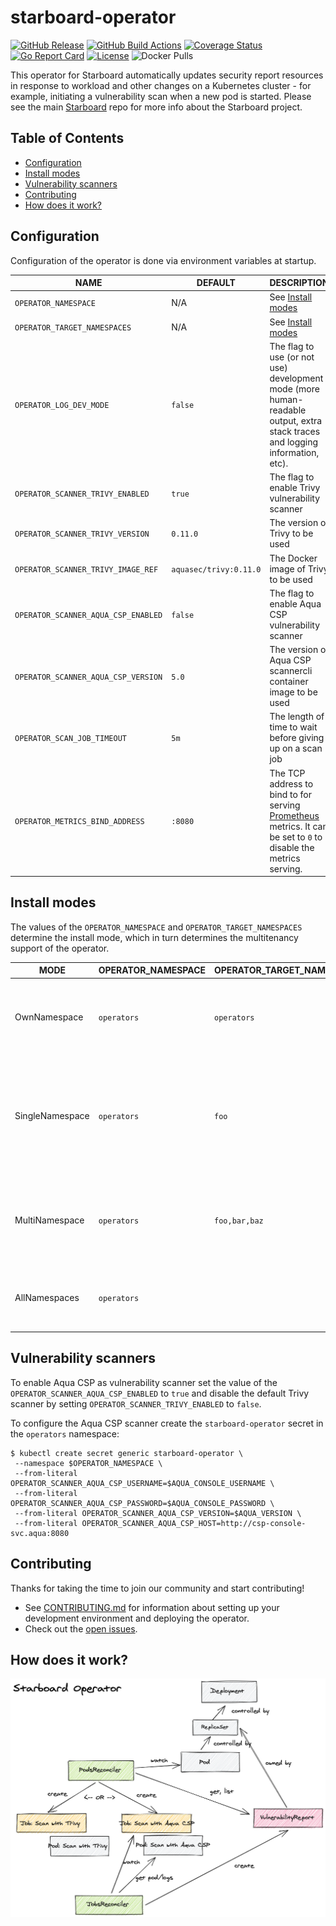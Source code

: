 # starboard-operator

[![GitHub Release][release-img]][release]
[![GitHub Build Actions][build-action-img]][actions]
[![Coverage Status][cov-img]][cov]
[![Go Report Card][report-card-img]][report-card]
[![License][license-img]][license]
![Docker Pulls][docker-pulls]

This operator for Starboard automatically updates security report resources in response to workload and other changes on
a Kubernetes cluster - for example, initiating a vulnerability scan when a new pod is started. Please see the main
[Starboard][starboard] repo for more info about the Starboard project.

## Table of Contents

- [Configuration](#configuration)
- [Install modes](#install-modes)
- [Vulnerability scanners](#vulnerability-scanners)
- [Contributing](#configuration)
- [How does it work?](#how-does-it-work)

## Configuration

Configuration of the operator is done via environment variables at startup.

| NAME                                    | DEFAULT  | DESCRIPTION |
| --------------------------------------- | -------- | ----------- |
| `OPERATOR_NAMESPACE`                    | N/A      | See [Install modes](#install-modes) |
| `OPERATOR_TARGET_NAMESPACES`            | N/A      | See [Install modes](#install-modes) |
| `OPERATOR_LOG_DEV_MODE`                 | `false`  | The flag to use (or not use) development mode (more human-readable output, extra stack traces and logging information, etc). |
| `OPERATOR_SCANNER_TRIVY_ENABLED`        | `true`   | The flag to enable Trivy vulnerability scanner |
| `OPERATOR_SCANNER_TRIVY_VERSION`        | `0.11.0` | The version of Trivy to be used |
| `OPERATOR_SCANNER_TRIVY_IMAGE_REF`      | `aquasec/trivy:0.11.0` | The Docker image of Trivy to be used |
| `OPERATOR_SCANNER_AQUA_CSP_ENABLED`     | `false`  | The flag to enable Aqua CSP vulnerability scanner |
| `OPERATOR_SCANNER_AQUA_CSP_VERSION`     | `5.0`    | The version of Aqua CSP scannercli container image to be used |
| `OPERATOR_SCAN_JOB_TIMEOUT`             | `5m`     | The length of time to wait before giving up on a scan job |
| `OPERATOR_METRICS_BIND_ADDRESS`         | `:8080`  | The TCP address to bind to for serving [Prometheus][prometheus] metrics. It can be set to `0` to disable the metrics serving. |

## Install modes

The values of the `OPERATOR_NAMESPACE` and `OPERATOR_TARGET_NAMESPACES` determine the install mode,
which in turn determines the multitenancy support of the operator.

| MODE            | OPERATOR_NAMESPACE | OPERATOR_TARGET_NAMESPACES | DESCRIPTION |
| --------------- | ------------------ | -------------------------- | ----------- |
| OwnNamespace    | `operators`        | `operators`                | The operator can be configured to watch events in the namespace it is deployed in. |
| SingleNamespace | `operators`        | `foo`                      | The operator can be configured to watch for events in a single namespace that the operator is not deployed in. |
| MultiNamespace  | `operators`        | `foo,bar,baz`              | The operator can be configured to watch for events in more than one namespace. |
| AllNamespaces   | `operators`        |                            | The operator can be configured to watch for events in all namespaces. |

## Vulnerability scanners

To enable Aqua CSP as vulnerability scanner set the value of the `OPERATOR_SCANNER_AQUA_CSP_ENABLED` to `true` and
disable the default Trivy scanner by setting `OPERATOR_SCANNER_TRIVY_ENABLED` to `false`.

To configure the Aqua CSP scanner create the `starboard-operator` secret in the `operators` namespace:

```
$ kubectl create secret generic starboard-operator \
 --namespace $OPERATOR_NAMESPACE \
 --from-literal OPERATOR_SCANNER_AQUA_CSP_USERNAME=$AQUA_CONSOLE_USERNAME \
 --from-literal OPERATOR_SCANNER_AQUA_CSP_PASSWORD=$AQUA_CONSOLE_PASSWORD \
 --from-literal OPERATOR_SCANNER_AQUA_CSP_VERSION=$AQUA_VERSION \
 --from-literal OPERATOR_SCANNER_AQUA_CSP_HOST=http://csp-console-svc.aqua:8080
```

## Contributing

Thanks for taking the time to join our community and start contributing!

- See [CONTRIBUTING.md](CONTRIBUTING.md) for information about setting up your development environment and deploying the operator.
- Check out the [open issues](https://github.com/aquasecurity/starboard-operator/issues).

## How does it work?

![](docs/starboard-operator.png)

[release-img]: https://img.shields.io/github/release/aquasecurity/starboard-operator.svg?logo=github
[release]: https://github.com/aquasecurity/starboard-operator/releases
[build-action-img]: https://github.com/aquasecurity/starboard-operator/workflows/build/badge.svg
[actions]: https://github.com/aquasecurity/starboard-operator/actions
[cov-img]: https://codecov.io/github/aquasecurity/starboard-operator/branch/master/graph/badge.svg
[cov]: https://codecov.io/github/aquasecurity/starboard-operator
[report-card-img]: https://goreportcard.com/badge/github.com/aquasecurity/starboard-operator
[report-card]: https://goreportcard.com/report/github.com/aquasecurity/starboard-operator
[license-img]: https://img.shields.io/github/license/aquasecurity/starboard-operator.svg
[license]: https://github.com/aquasecurity/starboard-operator/blob/master/LICENSE
[docker-pulls]: https://img.shields.io/docker/pulls/aquasec/starboard-operator?logo=docker

[starboard]: https://github.com/aquasecurity/starboard
[prometheus]: https://github.com/prometheus
